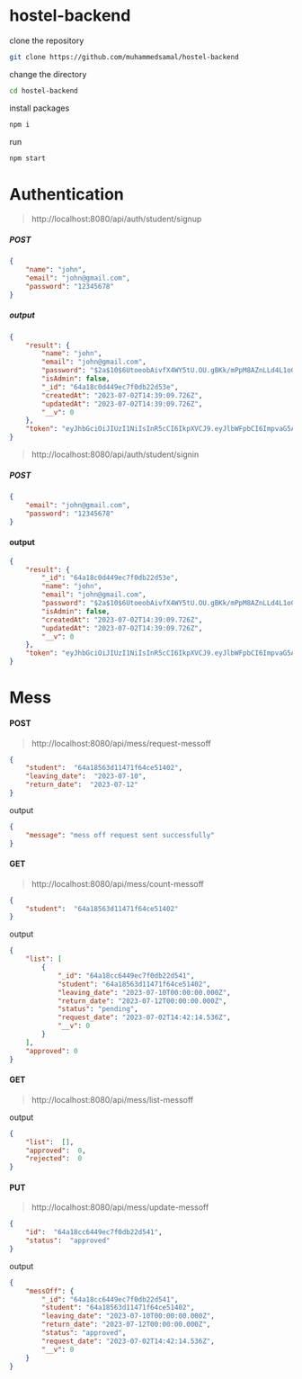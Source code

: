 # hostel-backend

clone the repository 
```bash
git clone https://github.com/muhammedsamal/hostel-backend
```
change the directory
```bash
cd hostel-backend
```
install packages
```bash
npm i
```
run
```bash
npm start
```

# Authentication

>http://localhost:8080/api/auth/student/signup
##### POST
```json
{
	"name": "john",
	"email": "john@gmail.com",
	"password": "12345678"
}
```
#####  output
```json
{
    "result": {
        "name": "john",
        "email": "john@gmail.com",
        "password": "$2a$10$6UtoeobAivfX4WY5tU.OU.gBKk/mPpM8AZnLLd4L1oGMalEx2iSSO",
        "isAdmin": false,
        "_id": "64a18c0d449ec7f0db22d53e",
        "createdAt": "2023-07-02T14:39:09.726Z",
        "updatedAt": "2023-07-02T14:39:09.726Z",
        "__v": 0
    },
    "token": "eyJhbGciOiJIUzI1NiIsInR5cCI6IkpXVCJ9.eyJlbWFpbCI6ImpvaG5AZ21haWwuY29tIiwiaWQiOiI2NGExOGMwZDQ0OWVjN2YwZGIyMmQ1M2UiLCJpYXQiOjE2ODgzMDg3NDksImV4cCI6MTY4ODMxMjM0OX0.Peg5K88jZN_15CUPotyzQ5JLCitOKi0XGgm7fzAbg7c"
}
```

>http://localhost:8080/api/auth/student/signin
##### POST
```json
{
	"email": "john@gmail.com",
	"password": "12345678"
}
```
#### output
```json
{
    "result": {
        "_id": "64a18c0d449ec7f0db22d53e",
        "name": "john",
        "email": "john@gmail.com",
        "password": "$2a$10$6UtoeobAivfX4WY5tU.OU.gBKk/mPpM8AZnLLd4L1oGMalEx2iSSO",
        "isAdmin": false,
        "createdAt": "2023-07-02T14:39:09.726Z",
        "updatedAt": "2023-07-02T14:39:09.726Z",
        "__v": 0
    },
    "token": "eyJhbGciOiJIUzI1NiIsInR5cCI6IkpXVCJ9.eyJlbWFpbCI6ImpvaG5AZ21haWwuY29tIiwiaWQiOiI2NGExOGMwZDQ0OWVjN2YwZGIyMmQ1M2UiLCJpYXQiOjE2ODgzMDg4MDMsImV4cCI6MTY4ODMxMjQwM30.Xgh6hKvbBq0UubvGjBEo9BYZ22J4LHoP0kcwm2BN_Gc"
}
```

# Mess
#### POST
>http://localhost:8080/api/mess/request-messoff
```json
{
	"student":  "64a18563d11471f64ce51402",
	"leaving_date":  "2023-07-10",
	"return_date":  "2023-07-12"
}
```
output
```json
{
    "message": "mess off request sent successfully"
}
```

#### GET
>http://localhost:8080/api/mess/count-messoff
```json
{
	"student":  "64a18563d11471f64ce51402"
}
```
output
```json
{
    "list": [
        {
            "_id": "64a18cc6449ec7f0db22d541",
            "student": "64a18563d11471f64ce51402",
            "leaving_date": "2023-07-10T00:00:00.000Z",
            "return_date": "2023-07-12T00:00:00.000Z",
            "status": "pending",
            "request_date": "2023-07-02T14:42:14.536Z",
            "__v": 0
        }
    ],
    "approved": 0
}
```
#### GET
>http://localhost:8080/api/mess/list-messoff

output
```json
{
	"list":  [],
	"approved":  0,
	"rejected":  0
}
```

#### PUT
>http://localhost:8080/api/mess/update-messoff
```json
{
	"id":  "64a18cc6449ec7f0db22d541",
	"status":  "approved"
}
```

output

```json
{
    "messOff": {
        "_id": "64a18cc6449ec7f0db22d541",
        "student": "64a18563d11471f64ce51402",
        "leaving_date": "2023-07-10T00:00:00.000Z",
        "return_date": "2023-07-12T00:00:00.000Z",
        "status": "approved",
        "request_date": "2023-07-02T14:42:14.536Z",
        "__v": 0
    }
}
```

